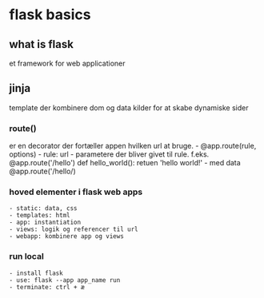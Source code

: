 # flask basics 
## what is flask
et framework for web applicationer
## jinja
template der kombinere dom og data kilder for at skabe dynamiske sider
### route()
er en decorator der fortæller appen hvilken url at bruge. 
    - @app.route(rule, options)
    - rule: url
    - parametere der bliver givet til rule.
    f.eks. @app.route('/hello')
        def hello_world():
            retuen 'hello world!'
    - med data 
        @app.route('/hello/)
### hoved elementer i flask web apps
    - static: data, css 
    - templates: html
    - app: instantiation
    - views: logik og referencer til url
    - webapp: kombinere app og views 
### run local
    - install flask 
    - use: flask --app app_name run
    - terminate: ctrl + æ


